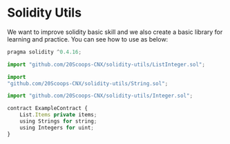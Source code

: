# Solidity Utils

We want to improve solidity basic skill and we also create a basic library for learning and practice. You can see how to use as below:

```javascript
pragma solidity ^0.4.16;

import "github.com/20Scoops-CNX/solidity-utils/ListInteger.sol";

import
"github.com/20Scoops-CNX/solidity-utils/String.sol";

import "github.com/20Scoops-CNX/solidity-utils/Integer.sol";

contract ExampleContract {
    List.Items private items;
    using Strings for string;
    using Integers for uint;
}
```